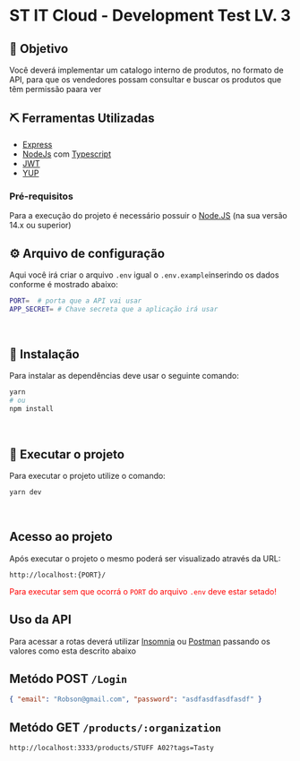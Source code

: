 # ST IT Cloud - Development Test LV. 3

## 🎯 Objetivo

Você deverá implementar um catalogo interno de produtos, no formato de API, para que os vendedores possam consultar e buscar os produtos que têm permissão paara ver
&nbsp;

## ⛏️ Ferramentas Utilizadas

-   [Express](https://expressjs.com/)
-   [NodeJs](https://nodejs.dev/) com [Typescript](https://www.typescriptlang.org/)
-   [JWT](https://jwt.io/)
-   [YUP](https://github.com/jquense/yup)

### Pré-requisitos

Para a execução do projeto é necessário possuir o [Node.JS](https://nodejs.org/en/download/) (na sua versão 14.x ou superior)

## ⚙ Arquivo de configuração

Aqui você irá criar o arquivo `.env` igual o `.env.example`inserindo os dados conforme é mostrado abaixo:

```bash
PORT=  # porta que a API vai usar
APP_SECRET= # Chave secreta que a aplicação irá usar
```

&nbsp;

## 🚀 Instalação

Para instalar as dependências deve usar o seguinte comando:

```bash
yarn
# ou
npm install
```

&nbsp;

## 🤖 Executar o projeto

Para executar o projeto utilize o comando:

```
yarn dev
```

&nbsp;

## Acesso ao projeto

Após executar o projeto o mesmo poderá ser visualizado através da URL:

`http://localhost:{PORT}/`

<font color="RED">Para executar sem que ocorrá o `PORT` do arquivo `.env` deve estar setado!</font>

## Uso da API

Para acessar a rotas deverá utilizar [Insomnia](https://insomnia.rest/) ou [Postman](https://www.postman.com/) passando os valores como esta descrito abaixo

## Metódo POST `/Login`

```json
{ "email": "Robson@gmail.com", "password": "asdfasdfasdfasdf" }
```

## Metódo GET `/products/:organization`

```
http://localhost:3333/products/STUFF A02?tags=Tasty
```
